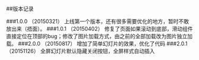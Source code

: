##版本记录

###1.0.0 （20150321）
 上线第一个版本，还有很多需要优化的地方，暂时不敢放出来（捂面）。
###1.0.1 （20150402）
 修复了页面如果滚动到底部，滑动组件直接定位在顶部的bug；修改了图片加载方式，由之前的全部加载改为图片独立加载。
###2.0.0 （20150817）
 增加了简单幻灯片的效果，优化了代码
###2.0.1 （20151126）
 全屏幻灯片默认隐藏关闭按钮，全屏样式自动插入